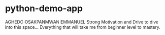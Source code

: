 # python-demo-app
AGHEDO OSAKPANMWAN EMMANUEL
Strong Motivation and Drive to dive into this space...
Everything that will take me from beginner level to mastery.
